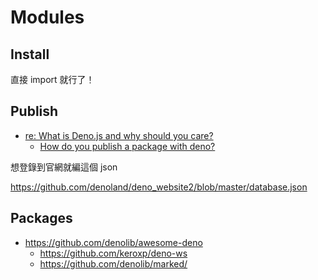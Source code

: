 # Modules

## Install

直接 import 就行了！

## Publish

* [re: What is Deno.js and why should you care?](https://dev.to/eatsjobs/comment/oh8c)
    * [How do you publish a package with deno?](https://dev.to/eatsjobs/comment/oh8c)

想登錄到官網就編這個 json

https://github.com/denoland/deno_website2/blob/master/database.json

## Packages

* https://github.com/denolib/awesome-deno
    * https://github.com/keroxp/deno-ws
    * https://github.com/denolib/marked/